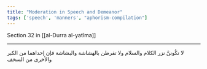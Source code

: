 ```yaml
---
title: "Moderation in Speech and Demeanor"
tags: ['speech', 'manners', "aphorism-compilation"]
---
```


 Section 32 in [[al-Durra al-yatīma]]

---
لا تكُوننَّ نزر الكلام والسلام ولا تفرطن بالهشاشة والبشاشة فإن إحداهما من الكبر والأخرى من السخف
